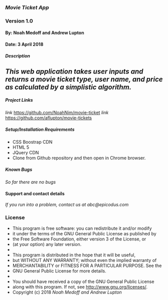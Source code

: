 ### _Movie Ticket App_
### Version 1.0
#### By: Noah Medoff and Andrew Lupton
#### Date: 3 April 2018

##### Description
_This web application takes user inputs and returns a movie ticket type, user name, and price as calculated by a simplistic algorithm._
-

##### Project Links
_link_ https://github.com/NoahNim/movie-ticket
_link_ https://github.com/aflupton/movie-tickets
##### Setup/Installation Requirements
*  CSS Boostrap CDN
*  HTML 5
*  JQuery CDN
*  Clone from Github repository and then open in Chrome browser.

##### Known Bugs
_So far there are no bugs_

#### Support and contact details
_If you run into a problem, contact us at abc@epicodus.com_

### License
* This program is free software: you can redistribute it and/or modify
* it under the terms of the GNU General Public License as published by
* the Free Software Foundation, either version 3 of the License, or
* (at your option) any later version.
*
* This program is distributed in the hope that it will be useful,
* but WITHOUT ANY WARRANTY; without even the implied warranty of
* MERCHANTABILITY or FITNESS FOR A PARTICULAR PURPOSE.  See the
* GNU General Public License for more details.
*
* You should have received a copy of the GNU General Public License
* along with this program.  If not, see <http://www.gnu.org/licenses/>.
* Copyright (c) 2018 _Noah Medoff and Andrew Lupton_
####
